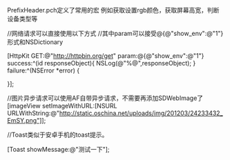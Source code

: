 
PrefixHeader.pch定义了常用的宏
例如获取设置rgb颜色，获取屏幕高宽，判断设备类型等


//网络请求可以直接使用以下方式
//其中param可以接受@{@"show_env":@"1"}形式和NSDictionary

[HttpKit GET:@"http://httpbin.org/get" param:@{@"show_env":@"1"} success:^(id responseObject){
    NSLog(@"%@",responseObject);
} failure:^(NSError *error) {

}];


//图片异步请求可以使用AF自带异步请求，不需要再添加SDWebImage了
[imageView setImageWithURL:[NSURL URLWithString:@"http://static.oschina.net/uploads/img/201203/24233432_EmSY.png"]];

//Toast类似于安卓手机的toast提示。

[Toast showMessage:@"测试一下"];
